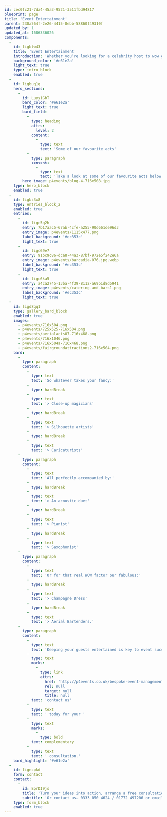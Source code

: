 ```yaml
---
id: cec0fc21-7da4-45a3-9521-3511fbd94817
blueprint: page
title: 'Event Entertainment'
parent: 230a564f-2e26-4415-8ebb-58860f49310f
updated_by: 1
updated_at: 1686336026
components:
  -
    id: ligbtw43
    title: 'Event Entertainment'
    introduction: 'Whether you’re looking for a celebrity host to wow guests at your award ceremony, a motivational speaker for your next conference, or simply stunning visual entertainment for your next party or celebration, Passion4Events have got it covered. With a large database of only the best, hand selected entertainers, we can provide you with a complete package at the most cost effective price. Meaning no going through multiple agents, paying numerous commissions and certainly no jumping through hoops (for you anyway).'
    background_color: '#e61e2a'
    light_text: true
    type: intro_block
    enabled: true
  -
    id: ligbuq1q
    hero_sections:
      -
        id: Luys1GbT
        bard_color: '#e61e2a'
        light_text: true
        bard_field:
          -
            type: heading
            attrs:
              level: 2
            content:
              -
                type: text
                text: 'Some of our favourite acts'
          -
            type: paragraph
            content:
              -
                type: text
                text: 'Take a look at some of our favourite acts below, including our Multi-skilled performers who are a great way to ensure your entertainment budget stretches as far as possible!'
        hero_image: p4events/blog-4-716x508.jpg
    type: hero_block
    enabled: true
  -
    id: ligbz3x8
    type: entries_block_2
    enabled: true
    entries:
      -
        id: ligc5q2h
        entry: 7b17aac5-67ab-4cfe-a255-90d661de96d3
        entry_image: p4events/1115x477.png
        label_background: '#ec353c'
        light_text: true
      -
        id: ligc69e7
        entry: 91bc9c86-dca8-44a3-87bf-972e5f242e6a
        entry_image: p4events/barcadia-076.jpg.webp
        label_background: '#ec353c'
        light_text: true
      -
        id: ligc6ka5
        entry: a4ca2745-13ba-4f39-8112-a69b1d8d5941
        entry_image: p4events/catering-and-bars1.png
        label_background: '#ec353c'
        light_text: true
  -
    id: ligd8qq1
    type: gallery_bard_block
    enabled: true
    images:
      - p4events/716x504.png
      - p4events/725x525-716x504.png
      - p4events/aerialacts07-716x468.png
      - p4events/716x1046.png
      - p4events/716x504a-716x468.png
      - p4events/fairgroundattractions2-716x504.png
    bard:
      -
        type: paragraph
        content:
          -
            type: text
            text: 'So whatever takes your fancy:'
          -
            type: hardBreak
          -
            type: text
            text: '> Close-up magicians'
          -
            type: hardBreak
          -
            type: text
            text: '> Silhouette artists'
          -
            type: hardBreak
          -
            type: text
            text: '> Caricaturists'
      -
        type: paragraph
        content:
          -
            type: text
            text: 'All perfectly accompanied by:'
          -
            type: hardBreak
          -
            type: text
            text: '> An acoustic duet'
          -
            type: hardBreak
          -
            type: text
            text: '> Pianist'
          -
            type: hardBreak
          -
            type: text
            text: '> Saxophonist'
      -
        type: paragraph
        content:
          -
            type: text
            text: 'Or for that real WOW factor our fabulous:'
          -
            type: hardBreak
          -
            type: text
            text: '> Champagne Dress'
          -
            type: hardBreak
          -
            type: text
            text: '> Aerial Bartenders.'
      -
        type: paragraph
        content:
          -
            type: text
            text: 'Keeping your guests entertained is key to event success, so '
          -
            type: text
            marks:
              -
                type: link
                attrs:
                  href: 'http://p4events.co.uk/bespoke-event-management/event-enquiry/'
                  rel: null
                  target: null
                  title: null
            text: 'contact us'
          -
            type: text
            text: ' today for your '
          -
            type: text
            marks:
              -
                type: bold
            text: complementary
          -
            type: text
            text: ' consultation.'
    bard_highlight: '#e61e2a'
  -
    id: ligecpkd
    form: contact
    contact:
      -
        id: EprDI9js
        title: 'Turn your ideas into action, arrange a free consultation'
        subtitle: 'Or contact us… 0333 050 4624 / 01772 497206 or email us: info@p4events.co.uk'
    type: form_block
    enabled: true
---
```

